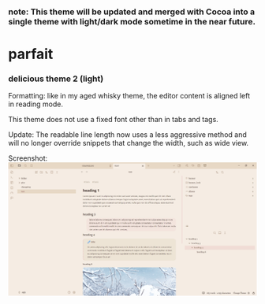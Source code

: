 ### note: This theme will be updated and merged with Cocoa into a single theme with light/dark mode sometime in the near future.


# parfait

### delicious theme 2 (light)

Formatting: like in my aged whisky theme, the editor content is aligned left in reading mode.

This theme does not use a fixed font other than in tabs and tags.

Update: The readable line length now uses a less aggressive method and will no longer override snippets that change the width, such as wide view.

Screenshot:
![](images/parfait-screenshot.jpg)
